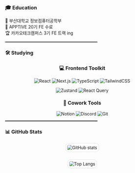 <!-- 전체 배경 여백용 -->
### 🎓 Education

🏫 부산대학교 정보컴퓨터공학부  
🚀 APPTIVE 20기 FE 수료  
🏆 카카오테크캠퍼스 3기 FE 트랙 ing

<hr style="border: none; border-top: 1px solid rgba(0,0,0,0.1); width: 60%;" />

### 🛠️ Studying
<div align="center">

### 💻 Frontend Toolkit
![React](https://img.shields.io/badge/React-20232A?style=for-the-badge&logo=react&logoColor=61DAFB)
![Next.js](https://img.shields.io/badge/Next.js-000000?style=for-the-badge&logo=nextdotjs&logoColor=white)
![TypeScript](https://img.shields.io/badge/TypeScript-3178C6?style=for-the-badge&logo=typescript&logoColor=white)
![TailwindCSS](https://img.shields.io/badge/TailwindCSS-06B6D4?style=for-the-badge&logo=tailwindcss&logoColor=white)

![Zustand](https://img.shields.io/badge/Zustand-443E38?style=for-the-badge&logo=react&logoColor=white)
![React Query](https://img.shields.io/badge/React_Query-FF4154?style=for-the-badge&logo=reactquery&logoColor=white)

### 🧩 Cowork Tools  
![Notion](https://img.shields.io/badge/Notion-000000?style=for-the-badge&logo=notion&logoColor=white)
![Discord](https://img.shields.io/badge/Discord-5865F2?style=for-the-badge&logo=discord&logoColor=white)
![Git](https://img.shields.io/badge/Git-F05032?style=for-the-badge&logo=git&logoColor=white)

</div>

<hr style="border: none; border-top: 1px solid rgba(0,0,0,0.1); width: 60%;" />

### 📊 GitHub Stats

<div align="center">

<img 
  src="https://github-readme-stats.vercel.app/api?username=chahyunlee&show_icons=true&theme=default&hide_border=false" 
  alt="GitHub stats"
  style="border: 1px solid #e4e4e4; border-radius: 10px; padding: 5px; margin: 5px;"
/>

<img 
  src="https://github-readme-stats.vercel.app/api/top-langs/?username=chahyunlee&layout=compact&theme=default&hide_border=false" 
  alt="Top Langs"
  style="border: 1px solid #e4e4e4; border-radius: 10px; padding: 5px; margin: 5px;"
/>

</div>

</div>
